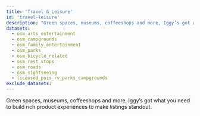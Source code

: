 ```yaml
---
title: 'Travel & Leisure'
id: 'travel-leisure'
description: "Green spaces, museums, coffeeshops and more, Iggy’s got what you need to build rich product experiences to make listings standout."
datasets:
  - osm_arts_entertainment
  - osm_campgrounds
  - osm_family_entertainment
  - osm_parks
  - osm_bicycle_related
  - osm_rest_stops
  - osm_roads
  - osm_sightseeing
  - licensed_pois_rv_parks_campgrounds
exclude_datasets:
---
```


Green spaces, museums, coffeeshops and more, Iggy’s got what you need to build rich product experiences to make listings standout.

